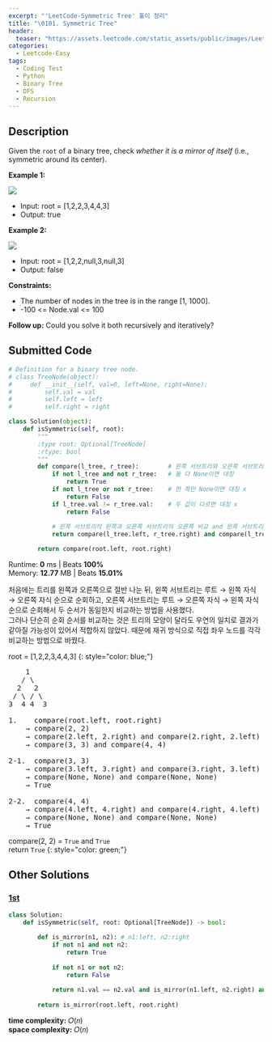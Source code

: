 ```yaml
---
excerpt: "'LeetCode-Symmetric Tree' 풀이 정리"
title: "\0101. Symmetric Tree"
header:
  teaser: "https://assets.leetcode.com/static_assets/public/images/LeetCode_Sharing.png"
categories:
  - Leetcode-Easy
tags:
  - Coding Test
  - Python
  - Binary Tree
  - DFS
  - Recursion
---
```


## <i class="fa-solid fa-file-lines"></i> Description

Given the `root` of a binary tree, check *whether it is a mirror of itself* (i.e., symmetric around its center).

**Example 1:**

![](https://assets.leetcode.com/uploads/2021/02/19/symtree1.jpg)

- Input: root = [1,2,2,3,4,4,3]
- Output: true

**Example 2:**

![](https://assets.leetcode.com/uploads/2021/02/19/symtree2.jpg)

- Input: root = [1,2,2,null,3,null,3]
- Output: false

**Constraints:**

- The number of nodes in the tree is in the range [1, 1000].
- -100 <= Node.val <= 100

**Follow up:** Could you solve it both recursively and iteratively?

## <i class="fa-solid fa-cloud-arrow-up"></i> Submitted Code

```python
# Definition for a binary tree node.
# class TreeNode(object):
#     def __init__(self, val=0, left=None, right=None):
#         self.val = val
#         self.left = left
#         self.right = right

class Solution(object):
    def isSymmetric(self, root):
        """
        :type root: Optional[TreeNode]
        :rtype: bool
        """
        def compare(l_tree, r_tree):        # 왼쪽 서브트리와 오른쪽 서브트리 비교
            if not l_tree and not r_tree:   # 둘 다 None이면 대칭
                return True         
            if not l_tree or not r_tree:    # 한 쪽만 None이면 대칭 x
                return False  
            if l_tree.val != r_tree.val:    # 두 값이 다르면 대칭 x
                return False  
            
            # 왼쪽 서브트리의 왼쪽과 오른쪽 서브트리의 오른쪽 비교 and 왼쪽 서브트리의 오른쪽과 오른쪽 서브트리의 왼쪽 비교
            return compare(l_tree.left, r_tree.right) and compare(l_tree.right, r_tree.left)

        return compare(root.left, root.right)
```
<i class="fa-solid fa-clock"></i> Runtime: **0** ms \| Beats **100%**    
<i class="fa-solid fa-memory"></i> Memory: **12.77** MB \| Beats **15.01%**

처음에는 트리를 왼쪽과 오른쪽으로 절반 나눈 뒤, 왼쪽 서브트리는 루트 → 왼쪽 자식 → 오른쪽 자식 순으로 순회하고, 오른쪽 서브트리는 루트 → 오른쪽 자식 → 왼쪽 자식 순으로 순회해서 두 순서가 동일한지 비교하는 방법을 사용했다.   
그러나 단순히 순회 순서를 비교하는 것은 트리의 모양이 달라도 우연의 일치로 결과가 같아질 가능성이 있어서 적합하지 않았다. 때문에 재귀 방식으로 직접 좌우 노드를 각각 비교하는 방법으로 바꿨다.

root = [1,2,2,3,4,4,3]
{: style="color: blue;"}

<pre>
    1
   / \
  2   2
 / \ / \
3  4 4  3

1.    compare(root.left, root.right)
    → compare(2, 2)
    → compare(2.left, 2.right) and compare(2.right, 2.left)
    → compare(3, 3) and compare(4, 4)

2-1.  compare(3, 3)
    → compare(3.left, 3.right) and compare(3.right, 3.left)
    → compare(None, None) and compare(None, None)
    → True

2-2.  compare(4, 4)
    → compare(4.left, 4.right) and compare(4.right, 4.left)
    → compare(None, None) and compare(None, None)
    → True
</pre>

compare(2, 2) = `True` and `True`   
return `True`
{: style="color: green;"}

## <i class="fa-solid fa-flask"></i> Other Solutions

### <a href="https://leetcode.com/problems/symmetric-tree/solutions/6104800/video-going-to-left-side-and-right-side-at-the-same-time/" target="_blank">1st</a>

```python
class Solution:
    def isSymmetric(self, root: Optional[TreeNode]) -> bool:
        
        def is_mirror(n1, n2): # n1:left, n2:right
            if not n1 and not n2:
                return True
            
            if not n1 or not n2:
                return False
            
            return n1.val == n2.val and is_mirror(n1.left, n2.right) and is_mirror(n1.right, n2.left)
        
        return is_mirror(root.left, root.right)
```
<i class="fa-solid fa-clock"></i> **time complexity:** 𝑂(𝑛)     
<i class="fa-solid fa-memory"></i> **space complexity:** 𝑂(𝑛)     